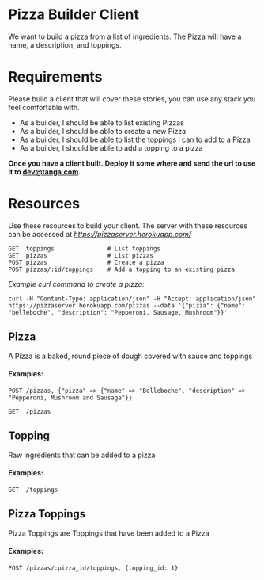 # Pizza Builder Client

We want to build a pizza from a list of ingredients.  The Pizza will have a name,
a description, and toppings.


Requirements
============

Please build a client that will cover these stories, you can use any stack
you feel comfortable with.

  * As a builder, I should be able to list existing Pizzas
  * As a builder, I should be able to create a new Pizza
  * As a builder, I should be able to list the toppings I can to add to a Pizza
  * As a builder, I should be able to add a topping to a pizza

**Once you have a client built.  Deploy it some where and send the url to use it to
[dev@tanga.com](dev@tanga.com).**

Resources
=========
Use these resources to build your client.  The server with these resources can
be accessed at *https://pizzaserver.herokuapp.com/*

```
GET  toppings               # List toppings
GET  pizzas                 # List pizzas
POST pizzas                 # Create a pizza
POST pizzas/:id/toppings    # Add a topping to an existing pizza
```

*Example curl command to create a pizza:*
```
curl -H "Content-Type: application/json" -H "Accept: application/json" https://pizzaserver.herokuapp.com/pizzas --data '{"pizza": {"name": "belleboche", "description": "Pepperoni, Sausage, Mushroom"}}'
```

Pizza
-----
A Pizza is a baked, round piece of dough covered with sauce and toppings

#### Examples:
```
POST /pizzas, {"pizza" => {"name" => "Belleboche", "description" => "Pepperoni, Mushroom and Sausage"}}
```
```
GET  /pizzas
```

Topping
-------
Raw ingredients that can be added to a pizza

#### Examples:
```
GET  /toppings
```

Pizza Toppings
--------------
Pizza Toppings are Toppings that have been added to a Pizza

#### Examples:
```
POST /pizzas/:pizza_id/toppings, {topping_id: 1}
```
